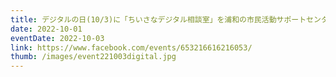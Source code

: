 ```yaml
---
title: デジタルの日(10/3)に「ちいさなデジタル相談室」を浦和の市民活動サポートセンターで開催します。
date: 2022-10-01
eventDate: 2022-10-03
link: https://www.facebook.com/events/653216616216053/
thumb: /images/event221003digital.jpg
---
```

